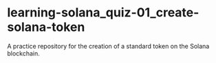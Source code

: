# learning-solana_quiz-01_create-solana-token

A practice repository for the creation of a standard token on the Solana blockchain.
